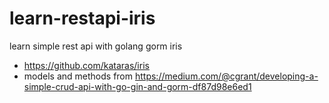 # learn-restapi-iris
learn simple rest api with golang gorm iris
  - https://github.com/kataras/iris
  - models and methods from https://medium.com/@cgrant/developing-a-simple-crud-api-with-go-gin-and-gorm-df87d98e6ed1
